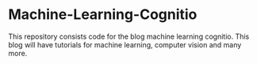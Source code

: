 # Machine-Learning-Cognitio
This repository consists code for the blog machine learning cognitio. This blog will have tutorials for machine learning, computer vision and many more. 
